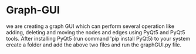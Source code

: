 # Graph-GUI
we are creating a graph GUI which can perform several operation like adding, deleting and moving the nodes and edges using PyQt5 and PyQt5 tools.
After installing PyQt5 (run command 'pip install PyQt5) to your system create a folder and add the above two files and run the graphGUI.py file. 
